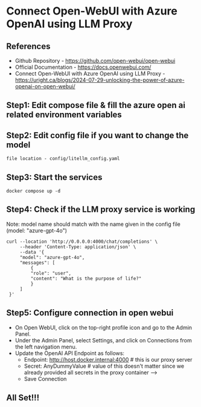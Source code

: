 # Connect Open-WebUI with Azure OpenAI using LLM Proxy 

## References
- Github Repository - https://github.com/open-webui/open-webui
- Official Documentation - https://docs.openwebui.com/
- Connect Open-WebUI with Azure OpenAI using LLM Proxy - https://uright.ca/blogs/2024-07-29-unlocking-the-power-of-azure-openai-on-open-webui/

## Step1: Edit compose file & fill the azure open ai related environment variables

## Step2: Edit config file if you want to change the model
``` file location - config/litellm_config.yaml ```

## Step3: Start the services
```docker compose up -d```

## Step4: Check if the LLM proxy service is working
Note: model name should match with the name given in the config file (model: "azure-gpt-4o")
```
curl --location 'http://0.0.0.0:4000/chat/completions' \
     --header 'Content-Type: application/json' \
     --data '{
     "model": "azure-gpt-4o",
     "messages": [
         {
         "role": "user",
         "content": "What is the purpose of life?"
         }
     ]
 }'
```

## Step5: Configure connection in open webui
- On Open WebUI, click on the top-right profile icon and go to the Admin Panel.
- Under the Admin Panel, select Settings, and click on Connections from the left navigation menu.
- Update the OpenAI API Endpoint as follows:
  - Endpoint: http://host.docker.internal:4000     # this is our proxy server
  - Secret: AnyDummyValue                          # value of this doesn't matter since we already provided all secrets in the proxy container -->
  - Save Connection

## All Set!!!

